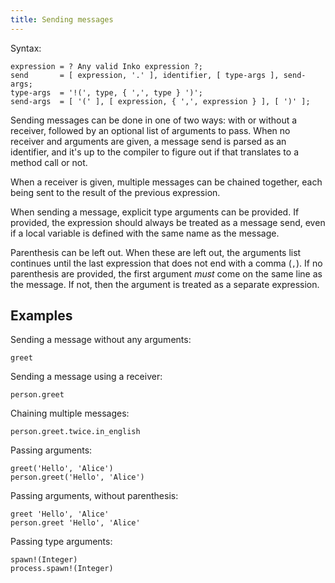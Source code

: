 ```yaml
---
title: Sending messages
---
```

<!-- vale off -->

Syntax:

```ebnf
expression = ? Any valid Inko expression ?;
send       = [ expression, '.' ], identifier, [ type-args ], send-args;
type-args  = '!(', type, { ',', type } ')';
send-args  = [ '(' ], [ expression, { ',', expression } ], [ ')' ];
```

Sending messages can be done in one of two ways: with or without a receiver,
followed by an optional list of arguments to pass. When no receiver and
arguments are given, a message send is parsed as an identifier, and it's up to
the compiler to figure out if that translates to a method call or not.

When a receiver is given, multiple messages can be chained together, each being
sent to the result of the previous expression.

When sending a message, explicit type arguments can be provided. If provided,
the expression should always be treated as a message send, even if a local
variable is defined with the same name as the message.

Parenthesis can be left out. When these are left out, the arguments list
continues until the last expression that does not end with a comma (`,`). If no
parenthesis are provided, the first argument _must_ come on the same line as the
message. If not, then the argument is treated as a separate expression.

## Examples

Sending a message without any arguments:

```inko
greet
```

Sending a message using a receiver:

```inko
person.greet
```

Chaining multiple messages:

```inko
person.greet.twice.in_english
```

Passing arguments:

```inko
greet('Hello', 'Alice')
person.greet('Hello', 'Alice')
```

Passing arguments, without parenthesis:

```inko
greet 'Hello', 'Alice'
person.greet 'Hello', 'Alice'
```

Passing type arguments:

```inko
spawn!(Integer)
process.spawn!(Integer)
```
